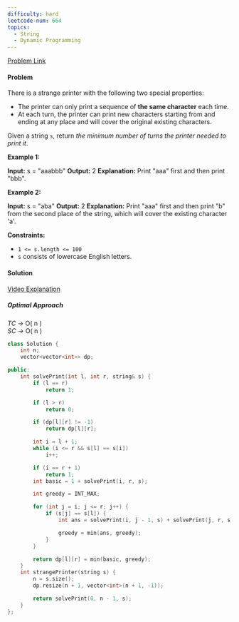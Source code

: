 ```yaml
---
difficulty: hard
leetcode-num: 664
topics:
  - String
  - Dynamic Programming
---
```

[Problem Link](https://leetcode.com/problems/strange-printer/)

#### Problem
There is a strange printer with the following two special properties:

- The printer can only print a sequence of **the same character** each time.
- At each turn, the printer can print new characters starting from and ending at any place and will cover the original existing characters.

Given a string `s`, return _the minimum number of turns the printer needed to print it_.

**Example 1:**

**Input:** s = "aaabbb"
**Output:** 2
**Explanation:** Print "aaa" first and then print "bbb".

**Example 2:**

**Input:** s = "aba"
**Output:** 2
**Explanation:** Print "aaa" first and then print "b" from the second place of the string, which will cover the existing character 'a'.

**Constraints:**

- `1 <= s.length <= 100`
- `s` consists of lowercase English letters.

#### Solution
[Video Explanation](https://youtu.be/pV3arpA0TzY)

##### Optimal Approach

_TC ->_ O( n )  
_SC ->_ O( n )

```cpp title=Code
class Solution {
    int n;
    vector<vector<int>> dp;

public:
    int solvePrint(int l, int r, string& s) {
        if (l == r)
            return 1;

        if (l > r)
            return 0;

        if (dp[l][r] != -1)
            return dp[l][r];

        int i = l + 1;
        while (i <= r && s[l] == s[i])
            i++;

        if (i == r + 1)
            return 1;
        int basic = 1 + solvePrint(i, r, s);

        int greedy = INT_MAX;

        for (int j = i; j <= r; j++) {
            if (s[j] == s[l]) {
                int ans = solvePrint(i, j - 1, s) + solvePrint(j, r, s);

                greedy = min(ans, greedy);
            }
        }

        return dp[l][r] = min(basic, greedy);
    }
    int strangePrinter(string s) {
        n = s.size();
        dp.resize(n + 1, vector<int>(n + 1, -1));

        return solvePrint(0, n - 1, s);
    }
};
```